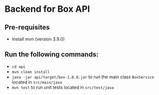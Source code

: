 # Backend for Box API

## Pre-requisites
- Install mvn (version 3.9.0)

## Run the following commands:

- `cd api`
- `mvn clean install`
- `java -jar api/target/box-1.0.0.jar` to run the main class `BoxService` located in `src/main/java`
- `mvn test` to run unit tests located in `src/test/java`